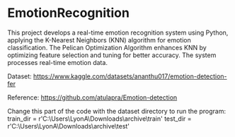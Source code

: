 # EmotionRecognition
This project develops a real-time emotion recognition system using Python, applying the K-Nearest Neighbors (KNN) algorithm for emotion classification. The Pelican Optimization Algorithm enhances KNN by optimizing feature selection and tuning for better accuracy. The system processes real-time emotion data.

Dataset: https://www.kaggle.com/datasets/ananthu017/emotion-detection-fer

Reference: https://github.com/atulapra/Emotion-detection

Change this part of the code with the dataset directory to run the program:
train_dir = r'C:\Users\LyonA\Downloads\archive\train'
test_dir = r'C:\Users\LyonA\Downloads\archive\test'